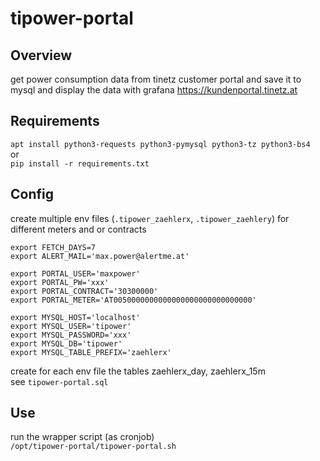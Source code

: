 # tipower-portal

## Overview

get power consumption data from tinetz customer portal and save it to mysql and display the data with grafana
https://kundenportal.tinetz.at


## Requirements

`apt install python3-requests python3-pymysql python3-tz python3-bs4`  
or  
`pip install -r requirements.txt`  


## Config
create multiple env files (`.tipower_zaehlerx`, `.tipower_zaehlery`) for different meters and or contracts

```
export FETCH_DAYS=7
export ALERT_MAIL='max.power@alertme.at'

export PORTAL_USER='maxpower'
export PORTAL_PW='xxx'
export PORTAL_CONTRACT='30300000'
export PORTAL_METER='AT0050000000000000000000000000000'

export MYSQL_HOST='localhost'
export MYSQL_USER='tipower'
export MYSQL_PASSWORD='xxx'
export MYSQL_DB='tipower'
export MYSQL_TABLE_PREFIX='zaehlerx'
```

create for each env file the tables zaehlerx_day, zaehlerx_15m  
see `tipower-portal.sql`

## Use

run the wrapper script (as cronjob)  
`/opt/tipower-portal/tipower-portal.sh`
